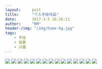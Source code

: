 ```yaml
---
layout:     post
title:      "个人手绘作品"
date:       2017-3-5 16:36:11
author:     "RM"
header-/img: "/img/home-bg.jpg"
tags:
    - 手绘
    - 临摹
    - 兴趣
---
```

![](/img/design/sh/1.jpg)
![](/img/design/sh/2.jpg)
![](/img/design/sh/3.jpg)
![](/img/design/sh/4.jpg)
![](/img/design/sh/5.jpg)
![](/img/design/sh/6.jpg)
![](/img/design/sh/8.jpg)
![](/img/design/sh/9.jpg)
![](/img/design/sh/10.jpg)
![](/img/design/sh/11.jpg)
![](/img/design/sh/12.jpg)
![](/img/design/sh/13.jpg)
![](/img/design/sh/14.jpg)
![](/img/design/sh/15.jpg)
![](/img/design/sh/16.jpg)